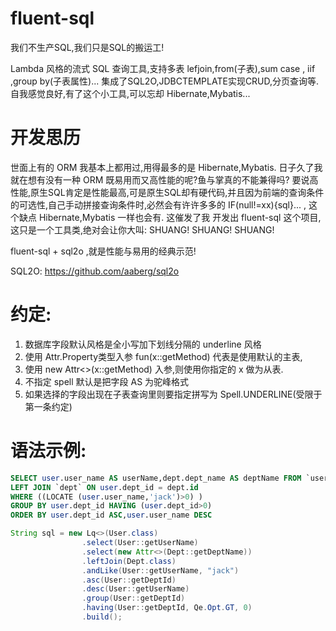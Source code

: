 # fluent-sql
我们不生产SQL,我们只是SQL的搬运工!

Lambda 风格的流式 SQL 查询工具,支持多表 lefjoin,from(子表),sum case , iif ,group by(子表属性)...
集成了SQL2O,JDBCTEMPLATE实现CRUD,分页查询等. 自我感觉良好,有了这个小工具,可以忘却 Hibernate,Mybatis...

# 开发思历
世面上有的 ORM 我基本上都用过,用得最多的是 Hibernate,Mybatis. 
日子久了我就在想有没有一种 ORM 既易用而又高性能的呢?鱼与掌真的不能兼得吗? 要说高性能,原生SQL肯定是性能最高,可是原生SQL却有硬代码,并且因为前端的查询条件的可选性,自己手动拼接查询条件时,必然会有许许多多的 IF(null!=xx){sql}... , 这个缺点 Hibernate,Mybatis 一样也会有.
这催发了我 开发出 fluent-sql 这个项目, 这只是一个工具类,绝对会让你大叫: SHUANG! SHUANG! SHUANG!

fluent-sql + sql2o ,就是性能与易用的经典示范!

SQL2O: https://github.com/aaberg/sql2o

# 约定: 
1. 数据库字段默认风格是全小写加下划线分隔的 underline 风格
2. 使用 Attr.Property类型入参 fun(x::getMethod) 代表是使用默认的主表,
3. 使用 new Attr<>(x::getMethod) 入参,则使用你指定的 x 做为从表.
4. 不指定 spell 默认是把字段 AS 为驼峰格式
5. 如果选择的字段出现在子表查询里则要指定拼写为 Spell.UNDERLINE(受限于第一条约定)

# 语法示例:
```sql
SELECT user.user_name AS userName,dept.dept_name AS deptName FROM `user` AS user  
LEFT JOIN `dept` ON user.dept_id = dept.id 
WHERE ((LOCATE (user.user_name,'jack')>0) ) 
GROUP BY user.dept_id HAVING (user.dept_id>0) 
ORDER BY user.dept_id ASC,user.user_name DESC

```
```java
String sql = new Lq<>(User.class)
                .select(User::getUserName)
                .select(new Attr<>(Dept::getDeptName))
                .leftJoin(Dept.class)
                .andLike(User::getUserName, "jack")
                .asc(User::getDeptId)
                .desc(User::getUserName)
                .group(User::getDeptId)
                .having(User::getDeptId, Qe.Opt.GT, 0)
                .build();
```
